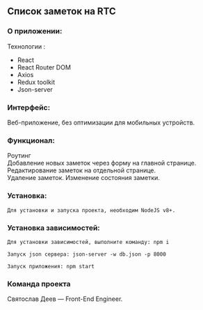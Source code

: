 ## Список заметок на RTC

### О приложении:
Технологии :
- React
- React Router DOM
- Axios
- Redux toolkit
- Json-server

### Интерфейс:
Веб-приложение, без оптимизации для мобильных устройств.

### Функционал:
Роутинг </br>
Добавление новых заметок через форму на главной странице.</br>
Редактирование заметок на отдельной странице. </br>
Удаление заметок.
Изменение состояния заметки. 

### Установка: </br>
``Для установки и запуска проекта, необходим NodeJS v8+.`` </br>

### Установка зависимостей: </br>
``Для установки зависимостей, выполните команду: npm i ``

``Запуск json сервера: json-server -w db.json -p 8000`` </br>

``Запуск приложения: npm start`` </br>

### Команда проекта </br>
Святослав Деев — Front-End Engineer.
